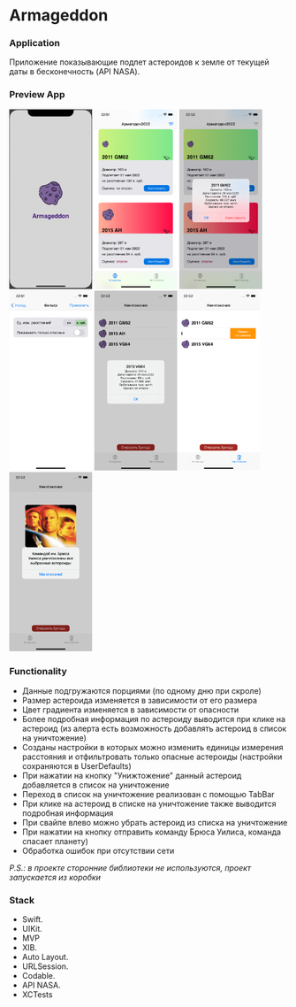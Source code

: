 # Armageddon

### Application
Приложение показывающие подлет астероидов к земле от текущей даты в бесконечность (API NASA).

### Preview App
<img src="https://github.com/VitKhryapin/Armageddon/blob/main/Preview/1shot.png" width="150"> <img src="https://github.com/VitKhryapin/Armageddon/blob/main/Preview/MainView.png" width="150"> <img src="https://github.com/VitKhryapin/Armageddon/blob/main/Preview/DetailAlert.png" width="150"> <img src="https://github.com/VitKhryapin/Armageddon/blob/main/Preview/FilterView.png" width="150"> <img src="https://github.com/VitKhryapin/Armageddon/blob/main/Preview/TrashView.png" width="150"><img src="https://github.com/VitKhryapin/Armageddon/blob/main/Preview/2TrashView.png" width="150"> <img src="https://github.com/VitKhryapin/Armageddon/blob/main/Preview/FinishComand.png" width="150"> 

### Functionality
+ Данные подгружаются порциями (по одному дню при скроле)
+ Размер астероида изменяется в зависимости от его размера
+ Цвет градиента изменяется в зависимости от опасности 
+ Более подробная информация по астероиду выводится при клике на астероид (из алерта есть возможность добавлять астероид в список на уничтожение)
+ Созданы настройки в которых можно изменить единицы измерения расстояния и отфильтровать только опасные астероиды (настройки сохраняются в UserDefaults)
+ При нажатии на кнопку "Унижтожение" данный астероид добавляется в список на уничтожение
+ Переход в список на уничтожение реализован с помощью TabBar
+ При клике на астероид в списке на уничтожение также выводится подробная информация
+ При свайпе влево можно убрать астероид из списка на уничтожение
+ При нажатии на кнопку отправить команду Брюса Уилиса, команда спасает планету)
+ Обработка ошибок при отсутствии сети

*P.S.: в проекте сторонние библиотеки не используются, проект запускается из коробки* 

### Stack
+ Swift.
+ UIKit.
+ MVP
+ XIB.
+ Auto Layout.
+ URLSession.
+ Codable.
+ API NASA.
+ XCTests


